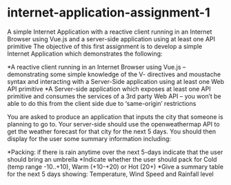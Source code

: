 # internet-application-assignment-1
A simple Internet Application with a reactive client running in an Internet Browser using Vue.js and a server-side application using at least one API primitive
The objective of this first assignment is to develop a simple Internet Application which demonstrates the following:

*A reactive client running in an Internet Browser using Vue.js – demonstrating some simple knowledge of the V- directives and moustache syntax and interacting with a Server-Side application using at least one Web API primitive
*A Server-side application which exposes at least one API primitive and consumes the services of a 3rd party Web API – you won’t be able to do this from the client side due to ‘same-origin’ restrictions

You are asked to produce an application that inputs the city that someone is planning to go to. Your server-side should use the openweathermap API to get the weather forecast for that city for the next 5 days. You should then display for the user some summary information including:

*Packing: if there is rain anytime over the next 5-days indicate that the user should bring an umbrella
*Indicate whether the user should pack for Cold (temp range -10..+10), Warm (+10-+20) or Hot (20+)
*Give a summary table for the next 5 days showing: Temperature, Wind Speed and Rainfall level
